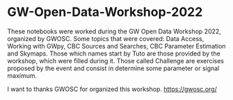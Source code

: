 # GW-Open-Data-Workshop-2022
These notebooks were worked during the GW Open Data Workshop 2022, organized by GWOSC. Some topics that were covered: Data Access, Working with GWpy, CBC Sources and Searches, CBC Parameter Estimation and Skymaps. 
Those which names start by Tuto are those provided by the workshop, which were filled during it. Those called Challenge are exercises proposed by the event and consist in determine some parameter or signal maximum.

I want to thanks GWOSC for organized this workshop. https://gwosc.org/
